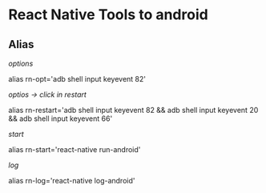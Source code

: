 # React Native Tools to android

## Alias

*options*

alias rn-opt='adb shell input keyevent 82'

*optios -> click in restart*

alias rn-restart='adb shell input keyevent 82 && adb shell input keyevent 20 && adb shell input keyevent 66'

*start*

alias rn-start='react-native run-android'

*log*

alias rn-log='react-native log-android'
